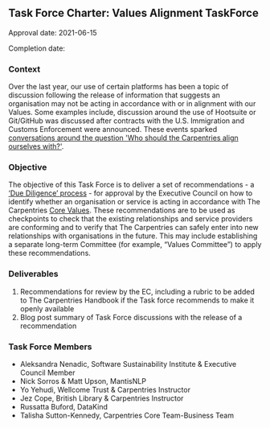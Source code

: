 ## Task Force Charter: Values Alignment TaskForce

Approval date:  2021-06-15

Completion date: 

### Context
Over the last year, our use of certain platforms has been a topic of discussion following the release of information that suggests an organisation may not be acting in accordance with or in alignment with our Values. Some examples include, discussion around the use of Hootsuite or Git/GitHub was discussed after contracts with the U.S. Immigration and Customs Enforcement were announced. These events sparked [conversations around the question 'Who should the Carpentries align ourselves with?'][109].

### Objective
The objective of this Task Force is to deliver a set of recommendations - a [‘Due Diligence’ process][duediligence] - for approval by the Executive Council on how to identify whether an organisation or service is acting in accordance with The Carpentries [Core Values][values]. These recommendations are to be used as checkpoints to check that the existing relationships and service providers are conforming and to verify that The Carpentries can safely enter into new relationships with organisations in the future. This may include establishing a separate long-term Committee (for example, “Values Committee”) to apply these recommendations.


### Deliverables
1. Recommendations for review by the EC,  including a rubric to be added to The Carpentries Handbook if the Task force recommends to make it openly available
2. Blog post summary of Task Force discussions with the release of a recommendation


### Task Force Members
- Aleksandra Nenadic, Software Sustainability Institute & Executive Council Member
- Nick Sorros & Matt Upson, MantisNLP 
- Yo Yehudi, Wellcome Trust & Carpentries Instructor
- Jez Cope, British Library & Carpentries Instructor
- Russatta Buford, DataKind
- Talisha Sutton-Kennedy, Carpentries Core Team-Business Team

[duediligence]: https://en.wikipedia.org/wiki/Due_diligence
[values]: https://carpentries.org/values/
[109]: https://github.com/carpentries-ec/conversations_ec_ed/issues/109
